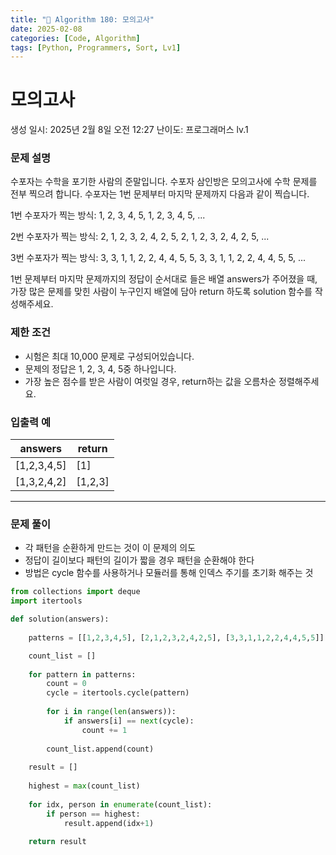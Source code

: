 ```yaml
---
title: "🧠 Algorithm 180: 모의고사"
date: 2025-02-08
categories: [Code, Algorithm]
tags: [Python, Programmers, Sort, Lv1]
---
```


# 모의고사

생성 일시: 2025년 2월 8일 오전 12:27
난이도: 프로그래머스 lv.1

### **문제 설명**

수포자는 수학을 포기한 사람의 준말입니다. 수포자 삼인방은 모의고사에 수학 문제를 전부 찍으려 합니다. 수포자는 1번 문제부터 마지막 문제까지 다음과 같이 찍습니다.

1번 수포자가 찍는 방식: 1, 2, 3, 4, 5, 1, 2, 3, 4, 5, ...

2번 수포자가 찍는 방식: 2, 1, 2, 3, 2, 4, 2, 5, 2, 1, 2, 3, 2, 4, 2, 5, ...

3번 수포자가 찍는 방식: 3, 3, 1, 1, 2, 2, 4, 4, 5, 5, 3, 3, 1, 1, 2, 2, 4, 4, 5, 5, ...

1번 문제부터 마지막 문제까지의 정답이 순서대로 들은 배열 answers가 주어졌을 때, 가장 많은 문제를 맞힌 사람이 누구인지 배열에 담아 return 하도록 solution 함수를 작성해주세요.

### 제한 조건

- 시험은 최대 10,000 문제로 구성되어있습니다.
- 문제의 정답은 1, 2, 3, 4, 5중 하나입니다.
- 가장 높은 점수를 받은 사람이 여럿일 경우, return하는 값을 오름차순 정렬해주세요.

### 입출력 예

| answers | return |
| --- | --- |
| [1,2,3,4,5] | [1] |
| [1,3,2,4,2] | [1,2,3] |

---

### 문제 풀이

- 각 패턴을 순환하게 만드는 것이 이 문제의 의도
- 정답이 길이보다 패턴의 길이가 짧을 경우 패턴을 순환해야 한다
- 방법은 cycle 함수를 사용하거나 모듈러를 통해 인덱스 주기를 초기화 해주는 것

```python
from collections import deque
import itertools

def solution(answers):
    
    patterns = [[1,2,3,4,5], [2,1,2,3,2,4,2,5], [3,3,1,1,2,2,4,4,5,5]]

    count_list = []
    
    for pattern in patterns:
        count = 0
        cycle = itertools.cycle(pattern)
        
        for i in range(len(answers)):
            if answers[i] == next(cycle):
                count += 1
                
        count_list.append(count)
        
    result = []
    
    highest = max(count_list)
    
    for idx, person in enumerate(count_list):
        if person == highest:
            result.append(idx+1)
            
    return result   
```